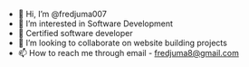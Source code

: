 - 👋 Hi, I’m @fredjuma007
- 👀 I’m interested in Software Development
- 🌱 Certified software developer
- 💞️ I’m looking to collaborate on website building projects
- 📫 How to reach me through email - fredjuma8@gmail.com
